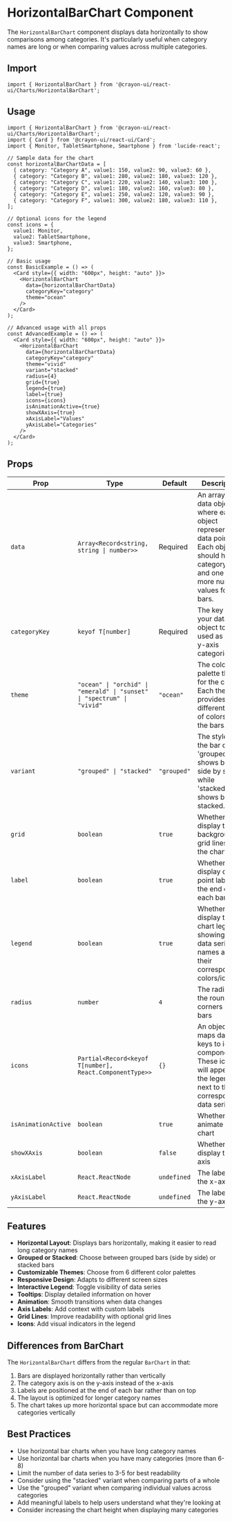 # HorizontalBarChart Component

The `HorizontalBarChart` component displays data horizontally to show comparisons among categories. It's particularly useful when category names are long or when comparing values across multiple categories.

## Import

```tsx
import { HorizontalBarChart } from '@crayon-ui/react-ui/Charts/HorizontalBarChart';
```

## Usage

```tsx
import { HorizontalBarChart } from '@crayon-ui/react-ui/Charts/HorizontalBarChart';
import { Card } from '@crayon-ui/react-ui/Card';
import { Monitor, TabletSmartphone, Smartphone } from 'lucide-react';

// Sample data for the chart
const horizontalBarChartData = [
  { category: "Category A", value1: 150, value2: 90, value3: 60 },
  { category: "Category B", value1: 280, value2: 180, value3: 120 },
  { category: "Category C", value1: 220, value2: 140, value3: 100 },
  { category: "Category D", value1: 180, value2: 160, value3: 80 },
  { category: "Category E", value1: 250, value2: 120, value3: 90 },
  { category: "Category F", value1: 300, value2: 180, value3: 110 },
];

// Optional icons for the legend
const icons = {
  value1: Monitor,
  value2: TabletSmartphone,
  value3: Smartphone,
};

// Basic usage
const BasicExample = () => (
  <Card style={{ width: "600px", height: "auto" }}>
    <HorizontalBarChart
      data={horizontalBarChartData}
      categoryKey="category"
      theme="ocean"
    />
  </Card>
);

// Advanced usage with all props
const AdvancedExample = () => (
  <Card style={{ width: "600px", height: "auto" }}>
    <HorizontalBarChart
      data={horizontalBarChartData}
      categoryKey="category"
      theme="vivid"
      variant="stacked"
      radius={4}
      grid={true}
      legend={true}
      label={true}
      icons={icons}
      isAnimationActive={true}
      showXAxis={true}
      xAxisLabel="Values"
      yAxisLabel="Categories"
    />
  </Card>
);
```

## Props

| Prop | Type | Default | Description |
| ---- | ---- | ------- | ----------- |
| `data` | `Array<Record<string, string \| number>>` | Required | An array of data objects where each object represents a data point. Each object should have a category field and one or more numeric values for the bars. |
| `categoryKey` | `keyof T[number]` | Required | The key from your data object to be used as the y-axis categories |
| `theme` | `"ocean" \| "orchid" \| "emerald" \| "sunset" \| "spectrum" \| "vivid"` | `"ocean"` | The color palette theme for the chart. Each theme provides a different set of colors for the bars. |
| `variant` | `"grouped" \| "stacked"` | `"grouped"` | The style of the bar chart. 'grouped' shows bars side by side, while 'stacked' shows bars stacked. |
| `grid` | `boolean` | `true` | Whether to display the background grid lines in the chart |
| `label` | `boolean` | `true` | Whether to display data point labels at the end of each bar |
| `legend` | `boolean` | `true` | Whether to display the chart legend showing the data series names and their corresponding colors/icons |
| `radius` | `number` | `4` | The radius of the rounded corners of the bars |
| `icons` | `Partial<Record<keyof T[number], React.ComponentType>>` | `{}` | An object that maps data keys to icon components. These icons will appear in the legend next to their corresponding data series. |
| `isAnimationActive` | `boolean` | `true` | Whether to animate the chart |
| `showXAxis` | `boolean` | `false` | Whether to display the x-axis |
| `xAxisLabel` | `React.ReactNode` | `undefined` | The label for the x-axis |
| `yAxisLabel` | `React.ReactNode` | `undefined` | The label for the y-axis |

## Features

- **Horizontal Layout**: Displays bars horizontally, making it easier to read long category names
- **Grouped or Stacked**: Choose between grouped bars (side by side) or stacked bars
- **Customizable Themes**: Choose from 6 different color palettes
- **Responsive Design**: Adapts to different screen sizes
- **Interactive Legend**: Toggle visibility of data series
- **Tooltips**: Display detailed information on hover
- **Animation**: Smooth transitions when data changes
- **Axis Labels**: Add context with custom labels
- **Grid Lines**: Improve readability with optional grid lines
- **Icons**: Add visual indicators in the legend

## Differences from BarChart

The `HorizontalBarChart` differs from the regular `BarChart` in that:

1. Bars are displayed horizontally rather than vertically
2. The category axis is on the y-axis instead of the x-axis
3. Labels are positioned at the end of each bar rather than on top
4. The layout is optimized for longer category names
5. The chart takes up more horizontal space but can accommodate more categories vertically

## Best Practices

- Use horizontal bar charts when you have long category names
- Use horizontal bar charts when you have many categories (more than 6-8)
- Limit the number of data series to 3-5 for best readability
- Consider using the "stacked" variant when comparing parts of a whole
- Use the "grouped" variant when comparing individual values across categories
- Add meaningful labels to help users understand what they're looking at
- Consider increasing the chart height when displaying many categories
